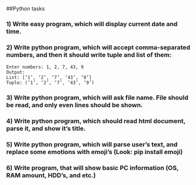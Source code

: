 ##Python tasks

### 1) Write easy program, which will display current date and time.

### 2) Write python program, which will accept comma-separated numbers, and then it should write tuple and list of them:

```
Enter numbers: 1, 2, 7, 43, 9
Output:
List: [‘1’, ‘2’, ‘7’, ‘43’, ‘9’]
Tuple: (‘1’, ‘2’, ‘7’, ‘43’, ‘9’)
```
### 3) Write python program, which will ask file name. File should be read, and only even lines should be shown.

### 4) Write python program, which should read html document, parse it, and show it’s title.

### 5) Write python program, which will parse user’s text, and replace some emotions with emoji’s (Look: pip install emoji)

### 6) Write program, that will show basic PC information (OS, RAM amount, HDD’s, and etc.)
